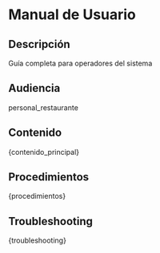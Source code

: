 # Manual de Usuario

## Descripción
Guía completa para operadores del sistema

## Audiencia
personal_restaurante

## Contenido

{contenido_principal}

## Procedimientos

{procedimientos}

## Troubleshooting

{troubleshooting}
